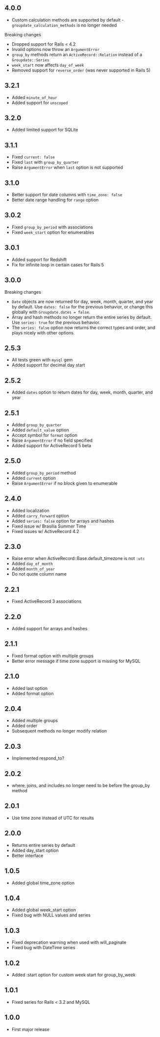 ## 4.0.0

- Custom calculation methods are supported by default - `groupdate_calculation_methods` is no longer needed

Breaking changes

- Dropped support for Rails < 4.2
- Invalid options now throw an `ArgumentError`
- `group_by` methods return an `ActiveRecord::Relation` instead of a `Groupdate::Series`
- `week_start` now affects `day_of_week`
- Removed support for `reverse_order` (was never supported in Rails 5)

## 3.2.1

- Added `minute_of_hour`
- Added support for `unscoped`

## 3.2.0

- Added limited support for SQLite

## 3.1.1

- Fixed `current: false`
- Fixed `last` with `group_by_quarter`
- Raise `ArgumentError` when `last` option is not supported

## 3.1.0

- Better support for date columns with `time_zone: false`
- Better date range handling for `range` option

## 3.0.2

- Fixed `group_by_period` with associations
- Fixed `week_start` option for enumerables

## 3.0.1

- Added support for Redshift
- Fix for infinite loop in certain cases for Rails 5

## 3.0.0

Breaking changes

- `Date` objects are now returned for day, week, month, quarter, and year by default. Use `dates: false` for the previous behavior, or change this globally with `Groupdate.dates = false`.
- Array and hash methods no longer return the entire series by default. Use `series: true` for the previous behavior.
- The `series: false` option now returns the correct types and order, and plays nicely with other options.

## 2.5.3

- All tests green with `mysql` gem
- Added support for decimal day start

## 2.5.2

- Added `dates` option to return dates for day, week, month, quarter, and year

## 2.5.1

- Added `group_by_quarter`
- Added `default_value` option
- Accept symbol for `format` option
- Raise `ArgumentError` if no field specified
- Added support for ActiveRecord 5 beta

## 2.5.0

- Added `group_by_period` method
- Added `current` option
- Raise `ArgumentError` if no block given to enumerable

## 2.4.0

- Added localization
- Added `carry_forward` option
- Added `series: false` option for arrays and hashes
- Fixed issue w/ Brasilia Summer Time
- Fixed issues w/ ActiveRecord 4.2

## 2.3.0

- Raise error when ActiveRecord::Base.default_timezone is not `:utc`
- Added `day_of_month`
- Added `month_of_year`
- Do not quote column name

## 2.2.1

- Fixed ActiveRecord 3 associations

## 2.2.0

- Added support for arrays and hashes

## 2.1.1

- Fixed format option with multiple groups
- Better error message if time zone support is missing for MySQL

## 2.1.0

- Added last option
- Added format option

## 2.0.4

- Added multiple groups
- Added order
- Subsequent methods no longer modify relation

## 2.0.3

- Implemented respond_to?

## 2.0.2

- where, joins, and includes no longer need to be before the group_by method

## 2.0.1

- Use time zone instead of UTC for results

## 2.0.0

- Returns entire series by default
- Added day_start option
- Better interface

## 1.0.5

- Added global time_zone option

## 1.0.4

- Added global week_start option
- Fixed bug with NULL values and series

## 1.0.3

- Fixed deprecation warning when used with will_paginate
- Fixed bug with DateTime series

## 1.0.2

- Added :start option for custom week start for group_by_week

## 1.0.1

- Fixed series for Rails < 3.2 and MySQL

## 1.0.0

- First major release
